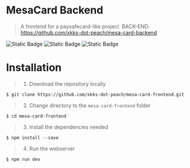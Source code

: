 # MesaCard Backend
> A frontend for a paysafecard-like project. BACK-END: https://github.com/xkks-dot-peach/mesa-card-backend

![Static Badge](https://img.shields.io/badge/Made_for-Node.js%20v20.5.1-blue?style=for-the-badge)
![Static Badge](https://img.shields.io/badge/Made_for-NPM_9.8.0-purple?style=for-the-badge)
![Static Badge](https://img.shields.io/badge/Production%20Ready-green?style=for-the-badge)

# Installation
> 1. Download the repository locally
```
$ git clone https://github.com/xkks-dot-peach/mesa-card-frontend.git
```
> 2. Change directory to the `mesa-card-frontend` folder
```
$ cd mesa-card-frontend
```
> 3. Install the dependencies needed
```
$ npm install --save
```
> 4. Run the webserver
```
$ npm run dev
```
